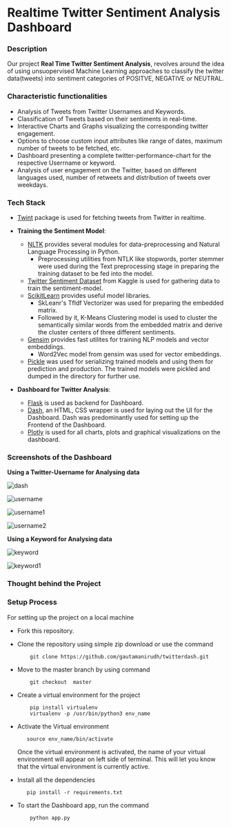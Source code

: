 # Realtime Twitter Sentiment Analysis Dashboard
<!-- Twitter Analytics Dashboard -->

### Description 

Our project **Real Time Twitter Sentiment Analysis**, revolves around the idea of using unsuopervised Machine Learning approaches to classify the twitter data(tweets) into sentiment categories of POSITVE, NEGATIVE or NEUTRAL.

### Characteristic functionalities

* Analysis of Tweets from Twitter Usernames and Keywords.
* Classification of Tweets based on their sentiments in real-time.
* Interactive Charts and Graphs visualizing the corresponding twitter engagement.
* Options to choose custom input attributes like range of dates, maximum number of tweets to be fetched, etc.
* Dashboard presenting a complete twitter-performance-chart for the respective Userrname or keyword.
* Analysis of user engagement on the Twitter, based on different languages used, number of retweets and distribution of tweets over weekdays.


### Tech Stack 

* [Twint](https://github.com/twintproject/twint "Twint") package is used for fetching tweets from Twitter in realtime.
* **Training the Sentiment Model**:
    * [NLTK](https://github.com/nltk/nltk "NLTK") provides several modules for data-preprocessing and Natural Language Processing in Python.
        * Preprocessing utilities from NTLK like stopwords, porter stemmer were used during the Text preprocessing stage in preparing the training dataset to be fed into the model.
    * [Twitter Sentiment Dataset](https://www.kaggle.com/kazanova/sentiment140 "Twitter Sentiment Dataset") from Kaggle is used for gathering data to train the sentiment-model.
    * [ScikitLearn](https://github.com/scikit-learn/scikit-learn "ScikitLearn") provides useful model libraries.
        * SkLeanr's TfIdf Vectorizer was used for preparing the embedded matrix.
        * Followed by it, K-Means Clustering model is used to cluster the semantically similar words from the embedded matrix and derive the cluster centers of three different sentiments.
    * [Gensim](https://github.com/RaRe-Technologies/gensim "Gensim") provides fast utilites for training NLP models and vector embeddings. 
        * Word2Vec model from gensim was used for vector embeddings.
    * [Pickle](https://github.com/python/cpython/blob/master/Lib/pickle.py "Pickle") was used for serializing trained models and using them for prediction and production. The trained models were pickled and dumped in the directory for further use.

* **Dashboard for Twitter Analysis**:
    * [Flask](https://github.com/pallets/flask "Flask") is used as backend for Dashboard.
    * [Dash](https://github.com/plotly/dash "Dash"), an HTML, CSS wrapper is used for laying out the UI for the Dashboard. Dash was predominantly used for setting up the Frontend of the Dashboard.
    * [Plotly](https://github.com/plotly "Plotly") is used for all charts, plots and graphical visualizations on the dashboard.

### Screenshots of the Dashboard

**Using a Twitter-Username for Analysing data**

![dash](https://user-images.githubusercontent.com/56076028/106376026-4869f280-63b7-11eb-87fb-e1e3a6a4b817.jpeg)

![username](https://user-images.githubusercontent.com/56076028/106364418-dc56a280-6354-11eb-8bba-ee15e7cf6e31.jpeg)

![username1](https://user-images.githubusercontent.com/56076028/106364442-04460600-6355-11eb-9ce7-36540006fda4.jpeg)

![username2](https://user-images.githubusercontent.com/56076028/106364448-1758d600-6355-11eb-83d2-835529be9c72.jpeg)


**Using a Keyword for Analysing data**

![keyword](https://user-images.githubusercontent.com/56076028/106364458-29d30f80-6355-11eb-8d67-1ab1cc0faaf1.jpeg)

![keyword1](https://user-images.githubusercontent.com/56076028/106364473-3ce5df80-6355-11eb-8815-93a342eab3aa.jpeg)


### Thought behind the Project

### Setup Process

For setting up the project on a local machine

* Fork this repository.
* Clone the repository using simple zip download or use the command
    ```
        git clone https://github.com/gautamanirudh/twitterdash.git
    ```
* Move to the master branch by using command
    ```
        git checkout  master
    ```
* Create a virtual environment for the project
    ```
        pip install virtualenv
        virtualenv -p /usr/bin/python3 env_name
    ```
* Activate the Virtual environment
    ```
       source env_name/bin/activate
    ```
    Once the virtual environment is activated, the name of your virtual environment will appear on left side of terminal. This will let you know that the virtual environment is currently active. 

* Install all the dependencies
    ```
       pip install -r requirements.txt
    ```

* To start the Dashboard app, run the command
    ```
        python app.py
    ```


